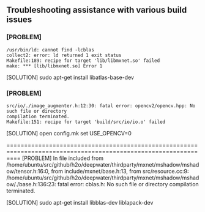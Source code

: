 ## Troubleshooting assistance with various build issues  ##


### [PROBLEM]  ###

```
/usr/bin/ld: cannot find -lcblas
collect2: error: ld returned 1 exit status
Makefile:189: recipe for target 'lib/libmxnet.so' failed
make: *** [lib/libmxnet.so] Error 1
```

[SOLUTION]
sudo apt-get install libatlas-base-dev

### [PROBLEM] ###
```
src/io/./image_augmenter.h:12:30: fatal error: opencv2/opencv.hpp: No such file or directory
compilation terminated.
Makefile:151: recipe for target 'build/src/io/io.o' failed
```

[SOLUTION]
open config.mk
set USE_OPENCV=0

================================================================================================================
[PROBLEM]
In file included from /home/ubuntu/src/github/h2o/deepwater/thirdparty/mxnet/mshadow/mshadow/tensor.h:16:0,
                 from include/mxnet/base.h:13,
                 from src/resource.cc:9:
/home/ubuntu/src/github/h2o/deepwater/thirdparty/mxnet/mshadow/mshadow/./base.h:136:23: fatal error: cblas.h: No such file or directory
compilation terminated.

[SOLUTION]
sudo apt-get install libblas-dev liblapack-dev
